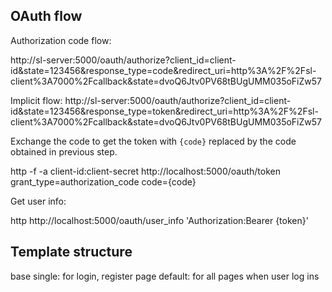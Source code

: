 
## OAuth flow

Authorization code flow: 

http://sl-server:5000/oauth/authorize?client_id=client-id&state=123456&response_type=code&redirect_uri=http%3A%2F%2Fsl-client%3A7000%2Fcallback&state=dvoQ6Jtv0PV68tBUgUMM035oFiZw57

Implicit flow:
http://sl-server:5000/oauth/authorize?client_id=client-id&state=123456&response_type=token&redirect_uri=http%3A%2F%2Fsl-client%3A7000%2Fcallback&state=dvoQ6Jtv0PV68tBUgUMM035oFiZw57

Exchange the code to get the token with `{code}` replaced by the code obtained in previous step.

http -f -a client-id:client-secret http://localhost:5000/oauth/token grant_type=authorization_code code={code}

Get user info:

http http://localhost:5000/oauth/user_info 'Authorization:Bearer {token}'


## Template structure

base
    single: for login, register page
    default: for all pages when user log ins
        
